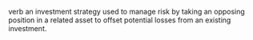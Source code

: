 verb
an investment strategy used to manage risk by taking an opposing position in a related asset to offset potential losses from an existing investment.